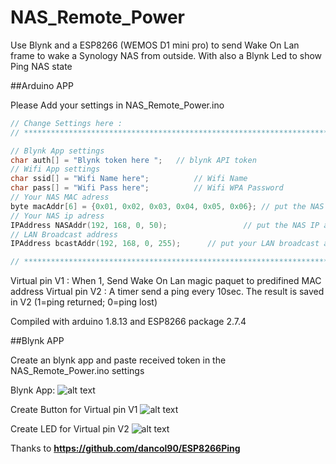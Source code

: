 # NAS_Remote_Power
Use Blynk and a ESP8266 (WEMOS D1 mini pro) to send Wake On Lan frame to wake a Synology NAS from outside.
With also a Blynk Led to show Ping NAS state

##Arduino APP

Please Add your settings in NAS_Remote_Power.ino

```cpp
// Change Settings here :
// ********************************************************************************

// Blynk App settings
char auth[] = "Blynk token here ";   // blynk API token
// Wifi App settings
char ssid[] = "Wifi Name here";			 // Wifi Name	
char pass[] = "Wifi Pass here";			 // Wifi WPA Password
// Your NAS MAC adress
byte macAddr[6] = {0x01, 0x02, 0x03, 0x04, 0x05, 0x06}; // put the NAS MAC adress here for wake on lan
// Your NAS ip adress
IPAddress NASAddr(192, 168, 0, 50);					// put the NAS IP adress to know if NAS is running
// LAN Broadcast address
IPAddress bcastAddr(192, 168, 0, 255);		// put your LAN broadcast adress (usually router ip with 255 for the last digit (mask=255.255.255.0)

// ********************************************************************************
```

Virtual pin V1 : When 1, Send Wake On Lan magic paquet to predifined MAC address
Virtual pin V2 : A timer send a ping every 10sec. The result is saved in V2 (1=ping returned; 0=ping lost) 


Compiled with arduino 1.8.13 and ESP8266 package 2.7.4

##Blynk APP

Create an blynk app and paste received token in the NAS_Remote_Power.ino settings

Blynk App: 
![alt text](https://github.com/Loicandre/NAS_Remote_Power/Blynk_Config/BlynkApp.jpeg "Blynk App")

Create Button for Virtual pin V1
![alt text](https://github.com/Loicandre/NAS_Remote_Power/Blynk_Config/ButtonSettings.jpeg "Button Settings")

Create LED for Virtual pin V2
![alt text](https://github.com/Loicandre/NAS_Remote_Power/Blynk_Config/LedSettings.jpeg "LED Settings")




Thanks to **https://github.com/dancol90/ESP8266Ping**
